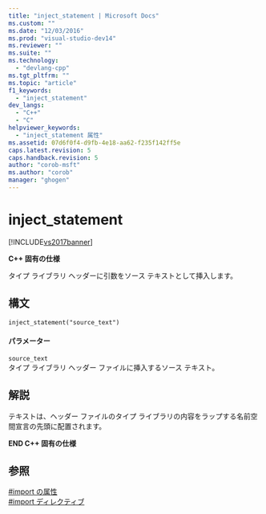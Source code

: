 ```yaml
---
title: "inject_statement | Microsoft Docs"
ms.custom: ""
ms.date: "12/03/2016"
ms.prod: "visual-studio-dev14"
ms.reviewer: ""
ms.suite: ""
ms.technology: 
  - "devlang-cpp"
ms.tgt_pltfrm: ""
ms.topic: "article"
f1_keywords: 
  - "inject_statement"
dev_langs: 
  - "C++"
  - "C"
helpviewer_keywords: 
  - "inject_statement 属性"
ms.assetid: 07d6f0f4-d9fb-4e18-aa62-f235f142ff5e
caps.latest.revision: 5
caps.handback.revision: 5
author: "corob-msft"
ms.author: "corob"
manager: "ghogen"
---
```

# inject_statement
[!INCLUDE[vs2017banner](../assembler/inline/includes/vs2017banner.md)]

**C\+\+ 固有の仕様**  
  
 タイプ ライブラリ ヘッダーに引数をソース テキストとして挿入します。  
  
## 構文  
  
```  
inject_statement("source_text")  
```  
  
#### パラメーター  
 `source_text`  
 タイプ ライブラリ ヘッダー ファイルに挿入するソース テキスト。  
  
## 解説  
 テキストは、ヘッダー ファイルのタイプ ライブラリの内容をラップする名前空間宣言の先頭に配置されます。  
  
 **END C\+\+ 固有の仕様**  
  
## 参照  
 [\#import の属性](../preprocessor/hash-import-attributes-cpp.md)   
 [\#import ディレクティブ](../Topic/%23import%20Directive%20\(C++\).md)